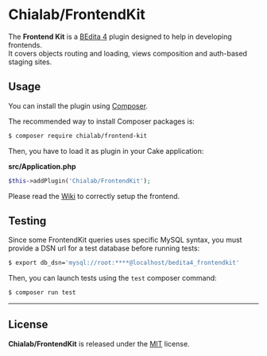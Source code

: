 # Chialab/FrontendKit

The **Frontend Kit** is a [BEdita 4](https://www.bedita.com/) plugin designed to help in developing frontends.  
It covers objects routing and loading, views composition and auth-based staging sites.

## Usage

You can install the plugin using [Composer](https://getcomposer.org).

The recommended way to install Composer packages is:

```sh
$ composer require chialab/frontend-kit
```

Then, you have to load it as plugin in your Cake application:

**src/Application.php**
```php
$this->addPlugin('Chialab/FrontendKit');
```

Please read the [Wiki](https://github.com/chialab/bedita-frontend-kit/wiki) to correctly setup the frontend.


## Testing

Since some FrontendKit queries uses specific MySQL syntax, you must provide a DSN url for a test database before running tests:

```sh
$ export db_dsn='mysql://root:****@localhost/bedita4_frontendkit'
```

Then, you can launch tests using the `test` composer command:

```sh
$ composer run test
```

---

## License

**Chialab/FrontendKit** is released under the [MIT](https://gitlab.com/chialab/bedita-frontend-kit/-/blob/main/LICENSE) license.

